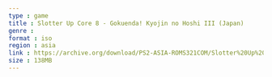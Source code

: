 ```yaml
---
type : game
title : Slotter Up Core 8 - Gokuenda! Kyojin no Hoshi III (Japan)
genre : 
format : iso
region : asia
link : https://archive.org/download/PS2-ASIA-ROMS321COM/Slotter%20Up%20Core%208%20-%20Gokuenda%21%20Kyojin%20no%20Hoshi%20III%20%28Japan%29.7z
size : 138MB
---
```

